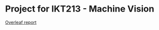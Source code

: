 # Project for IKT213 - Machine Vision

[Overleaf report](https://www.overleaf.com/project/6523f67de95605b521698cb0)
